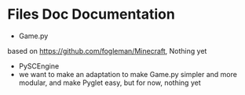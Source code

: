 # Files Doc Documentation

- Game.py

based on https://github.com/fogleman/Minecraft, Nothing yet

- PySCEngine
- we want to make an adaptation to make Game.py simpler and more modular, and make Pyglet easy, but for now, nothing yet
